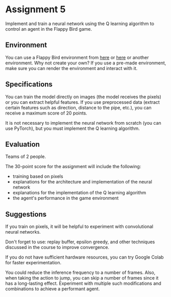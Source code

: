 # Assignment 5

Implement and train a neural network using the Q learning algorithm to control an agent in the Flappy Bird game.

## Environment

You can use a Flappy Bird environment from [here](https://pypi.org/project/flappy-bird-gymnasium/) or [here](https://github.com/Talendar/flappy-bird-gym) or another environment. Why not create your own? If you use a pre-made environment, make sure you can render the environment and interact with it.

## Specifications

You can train the model directly on images (the model receives the pixels) or you can extract helpful features. If you use preprocessed data (extract certain features such as direction, distance to the pipe, etc.), you can receive a maximum score of 20 points.

It is not necessary to implement the neural network from scratch (you can use PyTorch), but you must implement the Q learning algorithm.

## Evaluation

Teams of 2 people.

The 30-point score for the assignment will include the following:
- training based on pixels
- explanations for the architecture and implementation of the neural network
- explanations for the implementation of the Q learning algorithm
- the agent's performance in the game environment

## Suggestions

If you train on pixels, it will be helpful to experiment with convolutional neural networks.

Don't forget to use: replay buffer, epsilon greedy, and other techniques discussed in the course to improve convergence.

If you do not have sufficient hardware resources, you can try Google Colab for faster experimentation.

You could reduce the inference frequency to a number of frames. Also, when taking the action to jump, you can skip a number of frames since it has a long-lasting effect. Experiment with multiple such modifications and combinations to achieve a performant agent.
